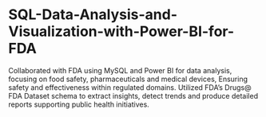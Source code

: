 # SQL-Data-Analysis-and-Visualization-with-Power-BI-for-FDA
Collaborated with FDA using MySQL and Power BI for data analysis, focusing on food safety, pharmaceuticals and medical devices,
Ensuring safety and effectiveness within regulated domains.
Utilized FDA’s Drugs@ FDA Dataset schema to extract insights, detect trends and produce detailed reports supporting public health initiatives.   
